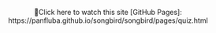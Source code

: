 
<p align="center">🌟Click here to watch this site [GitHub Pages]: https://panfluba.github.io/songbird/songbird/pages/quiz.html
